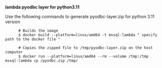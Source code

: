 **lambda pyodbc layer for python3.11**

Use the following commands to generate pyodbc-layer.zip for python 3.11 version

          # Builds the image 
          $ docker build --platform=linux/amd64 -t mssql-lambda " specify path to the docker file "
          
          # Copies the zipped file to /tmp/pyodbc-layer.zip on the host computer
          $ docker run --platform=linux/amd64 --rm --volume /tmp:/tmp mssql-lambda cp /pyodbc.zip /tmp/
